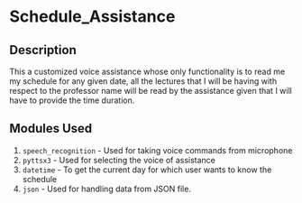 # Schedule_Assistance
## Description 

This a customized voice assistance whose only functionality is to read me my schedule for any given date, all the lectures that I will be having with respect to the professor name will be read by the assistance given that I will have to provide the time duration.

## Modules Used

1. `speech_recognition` - Used for taking voice commands from microphone
2. `pyttsx3`            - Used for selecting the voice of assistance
3. `datetime`           - To get the current day for which user wants to know the schedule
4. `json`               - Used for handling data from JSON file.
